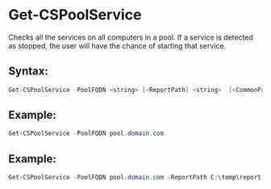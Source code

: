 # Get-CSPoolService
Checks all the services on all computers in a pool. If a service is detected as stopped, the user will have the chance of starting that service. 

## Syntax: 
```powershell
Get-CSPoolService -PoolFQDN <string> [-ReportPath] <string>  [<CommonParameters>]
```

## Example: 
```powershell
Get-CSPoolService -PoolFQDN pool.domain.com
```

## Example: 
```powershell
Get-CSPoolService -PoolFQDN pool.domain.com -ReportPath C:\temp\report.txt
```
